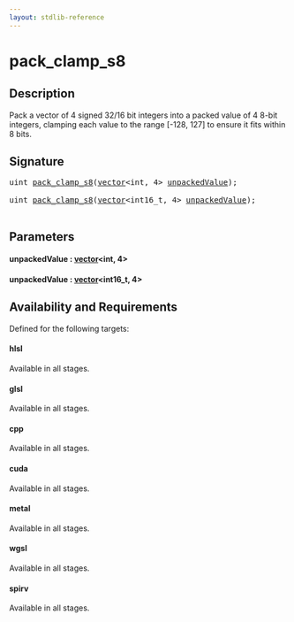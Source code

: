 ```yaml
---
layout: stdlib-reference
---
```


# pack\_clamp\_s8

## Description

Pack a vector of 4 signed 32/16 bit integers into a packed value of 4 8-bit integers,
clamping each value to the range [-128, 127] to ensure it fits within 8 bits.




## Signature 

<pre>
<span class="code_keyword">uint</span> <a href="pack_clamp_s8.html">pack_clamp_s8</a>(<a href="index.html" class="code_type">vector</a>&lt;<span class="code_keyword">int</span>, 4&gt; <a href="pack_clamp_s8.html#decl-unpackedValue" class="code_param">unpackedValue</a>);

<span class="code_keyword">uint</span> <a href="pack_clamp_s8.html">pack_clamp_s8</a>(<a href="index.html" class="code_type">vector</a>&lt;int16_t, 4&gt; <a href="pack_clamp_s8.html#decl-unpackedValue" class="code_param">unpackedValue</a>);

</pre>

## Parameters

####  <a id="decl-unpackedValue"></a>unpackedValue  : [vector](../types/vector/index)\<int, 4\>
####  <a id="decl-unpackedValue"></a>unpackedValue  : [vector](../types/vector/index)\<int16\_t, 4\>

## Availability and Requirements

Defined for the following targets:

#### hlsl
Available in all stages.

#### glsl
Available in all stages.

#### cpp
Available in all stages.

#### cuda
Available in all stages.

#### metal
Available in all stages.

#### wgsl
Available in all stages.

#### spirv
Available in all stages.




